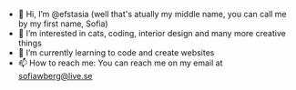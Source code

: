 - 👋 Hi, I’m @efstasia (well that's atually my middle name, you can call me by my first name, Sofia)
- 👀 I’m interested in cats, coding, interior design and many more creative things
- 🌱 I’m currently learning to code and create websites
- 📫 How to reach me: You can reach me on my email at sofiawberg@live.se

<!---
efstasia/efstasia is a ✨ special ✨ repository because its `README.md` (this file) appears on your GitHub profile.
You can click the Preview link to take a look at your changes.
--->
